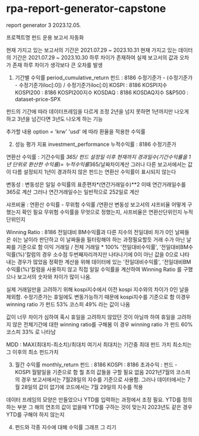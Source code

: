 # rpa-report-generator-capstone
report generator 3 
2023.12.05.

프로젝트명 
펀드 운용 보고서 자동화

현재 가지고 있는 보고서의 기간은 2021.07.29 ~ 2023.10.31
현재 가지고 있는 데이터의 기간은 2021.07.29 ~ 2023.10.30
하루 차이가 존재하여 실제 보고서의 값과 오차가 존재
하루 차이가 생각보다 큰 오차를 발생

1. 기간별 수익률 period_cumulative_return
펀드 : 8186 수정기준가 - (수정기준가 - 수정기준가iloc[:0]) / 수정기준가iloc[:0]
KOSPI : 8186 KOSPI지수 
KOSPI200 : 8186 KOSPI200지수
KOSDAQ : 8186 KOSDAQ지수
S&P500 : dataset-price-SPX

펀드의 기간에 따라 데이터프레임을 다르게 조정
2년을 넘지 못하면 1년까지만 나오게 하고 3년을 넘긴다면 3년도 나오게 하는 기능

추가할 내용 
option = 'krw' 'usd' 에 따라 환율을 적용한 수익률

2. 성능 평가 지표  investment_performance
누적수익률 : 8186 수정기준가 

연환산 수익률 : 기간수익률 *365/ 펀드 설정일 이후 현재까지 경과일수(기간수익률을 1년 단위로 환산한 수익률)= 누적수익률*365/날짜차이계산 
그러나 다른 보고서에서는 값이 다름
설정되지 1년이 경과하지 않은 펀드는 연환산 수익률이 표시되지 않는다 


변동성 : 변동성은 일일 수익률의 표준편차*(연간거래일수)**2 
이때 연간거래일수를 365로 계산 
그러나 연간거래일수는 일반적으로 252일로 계산 

샤프비율 : 연환산 수익률 - 무위험 수익률 /연환산 변동성
보고서의 샤프비율 어떻게 구했는지 확인 필요
무위험 수익률을 무엇으로 정했는지, 샤프비율은 연환산단위인지 누적단위인지 

Winning Ratio : 8186 전일대비 BM수익률과 다른 지수의 전일대비 차가 0인 날짜들은 쉬는 날이라 판단하고 이 날짜들을 필터링해야 하는 과정필요할듯 
거래 수가 아닌 날짜를 기준으로 함
이익 거래일 / 전체 거래일 * 100%
'전일대비수익률', '전일대비BM수익률(%)'칼럼의 경우 소수점 두번째자리까지만 나타나기에 0이 아닌 값을 0으로 나타내는 경우가 많았음
정확한 계산을 위해 데이터에 있는 '전일대비수익률', '전일대비BM수익률(%)'칼럼을 사용하지 않고
직접 일일 수익률을 계산하여 Winning Ratio 를 구했으나 보고서의 숫자와 차이가 많이 나옴.

실제 거래일만을 고려하기 위해 kospi지수에서 이전 kospi 지수와의 차이가 0인 날을 제외함.
수정기준가는 휴일에도 변동가능하기 때문에 kospi지수를 기준으로 함
이경우 winning ratio 가 펀드 53% 코스피 49% 라는 값이 나옴

값이 너무 차이가 심하여 혹시 휴일을 고려하지 않았던 것이 아닐까 하여 휴일을 고려하지 않은 전체기간에 대한 winning ratio를 구해봄
이 경우 winning ratio 가 펀드 60% 코스피 33% 로 나타남


MDD : MAX(최대치-최소치)/최대치
여기서 최대치는 기간중 최대 펀드 가치
최소치는 그 이후의 최소 펀드가치

3. 월간 수익률 monthly_return
펀드 : 8186
KOSPI : 8186
초과수익 : 펀드 - KOSPI
월말일을 기준으로 함 
뭘 초의 값들을 구할 필요 없음
2021년7월의 코스피의 경우 보고서에서는 7월28일의 지수를 기준으로 사용함.
그러나 데이터에서는 7월 28일의 값이 없기에 코드에서는 7월 29일의 지수를 적용

데이터 프레임의 모양은 만들었으나 YTD를 입력하는 과정에서 조정 필요.
YTD를 정의하는 부분 
그 해의 연초의 값이 없을때 YTD를 구하는 것이 맞는지
2023년도 같은 경우 YTD를 구해야 하지 않는지


4. 펀드와 각종 지수에 대해 수익률 그래프 그 리기 
